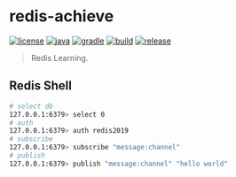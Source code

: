 # redis-achieve

[![license](https://img.shields.io/badge/license-MIT-green.svg?style=flat&logo=github)](https://www.mit-license.org)
[![java](https://img.shields.io/badge/java-1.8-brightgreen.svg?style=flat&logo=java)](https://www.oracle.com/java/technologies/javase-downloads.html)
[![gradle](https://img.shields.io/badge/gradle-6.3-brightgreen.svg?style=flat&logo=gradle)](https://docs.gradle.org/6.3/userguide/installation.html)
[![build](https://github.com/aaric/redis-achieve/workflows/build/badge.svg)](https://github.com/aaric/redis-achieve/actions)
[![release](https://img.shields.io/badge/release-0.4.1-blue.svg)](https://github.com/aaric/redis-achieve/releases)

> Redis Learning.

## Redis Shell

```bash
# select db
127.0.0.1:6379> select 0
# auth
127.0.0.1:6379> auth redis2019
# subscribe
127.0.0.1:6379> subscribe "message:channel"
# publish
127.0.0.1:6379> publish "message:channel" "hello world"
```
